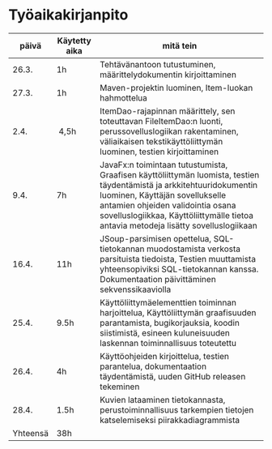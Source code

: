# Työaikakirjanpito

| päivä | Käytetty aika | mitä tein |
|-------|---------------|-----------|
| 26.3. | 1h | Tehtävänantoon tutustuminen, määrittelydokumentin kirjoittaminen |
| 27.3. | 1h | Maven-projektin luominen, Item-luokan hahmottelua |
| 2.4. | 4,5h | ItemDao-rajapinnan määrittely, sen toteuttavan FileItemDao:n luonti, perussovelluslogiikan rakentaminen, väliaikaisen tekstikäyttöliittymän luominen, testien kirjoittaminen |
| 9.4. | 7h | JavaFx:n toimintaan tutustumista, Graafisen käyttöliittymän luomista, testien täydentämistä ja arkkitehtuuridokumentin luominen, Käyttäjän sovellukselle antamien ohjeiden validointia osana sovelluslogiikkaa, Käyttöliittymälle tietoa antavia metodeja lisätty sovelluslogiikaan |
| 16.4. | 11h | JSoup-parsimisen opettelua, SQL-tietokannan muodostamista verkosta parsituista tiedoista, Testien muuttamista yhteensopiviksi SQL-tietokannan kanssa. Dokumentaation päivittäminen sekvenssikaaviolla |
| 25.4. | 9.5h | Käyttöliittymäelementtien toiminnan harjoittelua, Käyttöliittymän graafisuuden parantamista, bugikorjauksia, koodin siistimistä, esineen kuluneisuuden laskennan toiminnallisuus toteutettu |
| 26.4. | 4h | Käyttöohjeiden kirjoittelua, testien parantelua, dokumentaation täydentämistä, uuden GitHub releasen tekeminen |
| 28.4. | 1.5h | Kuvien lataaminen tietokannasta, perustoiminnallisuus tarkempien tietojen katselemiseksi piirakkadiagrammista |
|Yhteensä | 38h |
